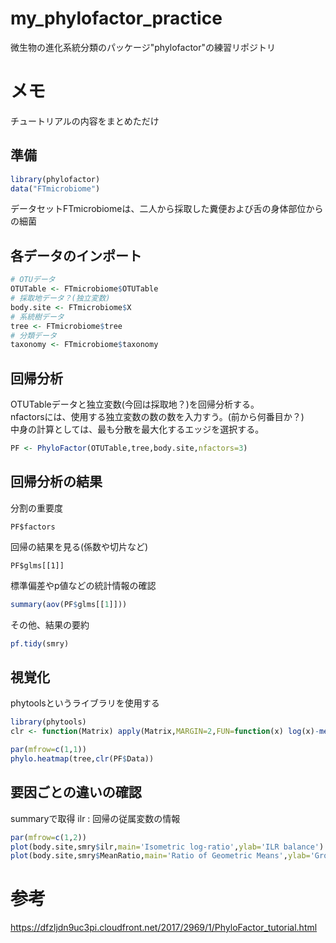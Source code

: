# my_phylofactor_practice
微生物の進化系統分類のパッケージ"phylofactor"の練習リポジトリ

# メモ
チュートリアルの内容をまとめただけ  

## 準備
```R
library(phylofactor)
data("FTmicrobiome")
```
データセットFTmicrobiomeは、二人から採取した糞便および舌の身体部位からの細菌  

## 各データのインポート
```R
# OTUデータ
OTUTable <- FTmicrobiome$OTUTable
# 採取地データ？(独立変数)
body.site <- FTmicrobiome$X
# 系統樹データ
tree <- FTmicrobiome$tree
# 分類データ
taxonomy <- FTmicrobiome$taxonomy
```

## 回帰分析  
OTUTableデータと独立変数(今回は採取地？)を回帰分析する。  
nfactorsには、使用する独立変数の数の数を入力すう。(前から何番目か？)  
中身の計算としては、最も分散を最大化するエッジを選択する。  
```R
PF <- PhyloFactor(OTUTable,tree,body.site,nfactors=3)
```

## 回帰分析の結果  
分割の重要度  
```
PF$factors
```
回帰の結果を見る(係数や切片など)  
```
PF$glms[[1]]
```
標準偏差やp値などの統計情報の確認  
```R
summary(aov(PF$glms[[1]]))
```
その他、結果の要約  
```R
pf.tidy(smry)
```

## 視覚化
phytoolsというライブラリを使用する  
```R
library(phytools)
clr <- function(Matrix) apply(Matrix,MARGIN=2,FUN=function(x) log(x)-mean(log(x)))

par(mfrow=c(1,1))
phylo.heatmap(tree,clr(PF$Data))
```

## 要因ごとの違いの確認
summaryで取得
ilr : 回帰の従属変数の情報  

```R
par(mfrow=c(1,2))
plot(body.site,smry$ilr,main='Isometric log-ratio',ylab='ILR balance')
plot(body.site,smry$MeanRatio,main='Ratio of Geometric Means',ylab='Group1/Group2')
```

# 参考  
https://dfzljdn9uc3pi.cloudfront.net/2017/2969/1/PhyloFactor_tutorial.html
